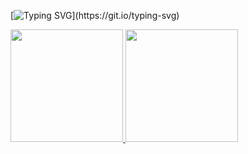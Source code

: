 [![Typing SVG](https://readme-typing-svg.demolab.com?font=Montserrat&pause=1000&color=000000&width=435&lines=%E2%9C%A8+Ol%C3%A1+mundo!+Meu+nome+%C3%A9+Leila+Brum%E2%9C%A8;%F0%9F%91%A9%F0%9F%8F%BB%E2%80%8D%F0%9F%92%BB+Tenho+20+anos+e+estudo+ADS+na+FATEC;%F0%9F%98%8A+Prazer+em+conhec%C3%AA-los!;%F0%9F%A4%97+Sejam+bem-vindos!)](https://git.io/typing-svg)

<div>
	<a href="https://github.com/LeilaBrum">
	<img height="180em" src="https://github-readme-stats.vercel.app/api?username=leilabrum&show_icons=true&theme=purple&include_all_commits=true&count_private=true"/>
	<img height="180em" src="https://github-readme-stats.vercel.app/api/top-langs/?username=leilabrum&layout=compact&langs_count=16&theme=purple"/>
<div>
